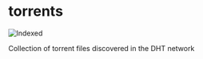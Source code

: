 torrents 
========
![Indexed](https://img.shields.io/badge/indexed-70081-blue)

Collection of torrent files discovered in the DHT network
